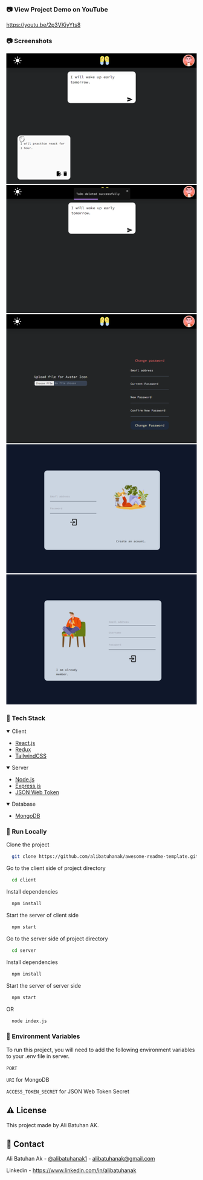 ### :camera: View Project Demo on YouTube
https://youtu.be/2p3VKiyYts8

### :camera: Screenshots

<div align="center">
 <img src="https://github.com/alibatuhanak/MERN-ToDo-App/blob/main/images/1.png" alt="img"/>
 <img src="https://github.com/alibatuhanak/MERN-ToDo-App/blob/main/images/2.png" alt="img"/>
 <img src="https://github.com/alibatuhanak/MERN-ToDo-App/blob/main/images/3.png" alt="img"/>
 <img src="https://github.com/alibatuhanak/MERN-ToDo-App/blob/main/images/4.png" alt="img"/>
 <img src="https://github.com/alibatuhanak/MERN-ToDo-App/blob/main/images/5.png" alt="img"/>
</div>

### :space_invader: Tech Stack

<details open>
  <summary>Client</summary>
  <ul>
    <li><a href="https://reactjs.org/">React.js</a></li>
     <li><a href="https://redux.js.org/">Redux</a></li>
    <li><a href="https://tailwindcss.com/">TailwindCSS</a></li>
  </ul>
</details>

<details open>
  <summary>Server</summary>
  <ul>
    <li><a href="https://nodejs.org/en">Node.js</a></li>
    <li><a href="https://expressjs.com/">Express.js</a></li>
     <li><a href="https:/jwt.io/">JSON Web Token</a></li>
  </ul>
</details>

<details open>
<summary>Database</summary>
  <ul>
    <li><a href="https://www.mongodb.com/">MongoDB</a></li>
  </ul>
</details>

### :running: Run Locally

Clone the project

```bash
  git clone https://github.com/alibatuhanak/awesome-readme-template.git
```

Go to the client side of project directory

```bash
  cd client
```

Install dependencies

```bash
  npm install
```

Start the server of client side

```bash
  npm start
```

Go to the server side of project directory

```bash
  cd server
```

Install dependencies

```bash
  npm install
```

Start the server of server side

```bash
  npm start
```

OR

```bash
  node index.js
```

### :key: Environment Variables

To run this project, you will need to add the following environment variables to your .env file in server.

`PORT`

`URI` for MongoDB

`ACCESS_TOKEN_SECRET` for JSON Web Token Secret

## :warning: License

This project made by Ali Batuhan AK.

## :handshake: Contact

Ali Batuhan Ak - [@alibatuhanak1](https://twitter.com/alibatuhanak1) - alibatuhanak@gmail.com

Linkedin - https://www.linkedin.com/in/alibatuhanak

